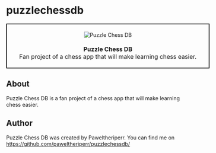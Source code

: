 # puzzlechessdb
<p align="center">
  <div class="container">
    <img src="https://user-images.githubusercontent.com/113934919/227656379-90a1aa87-f607-4975-a824-ab6515ae73de.png" alt="Puzzle Chess DB">
    <div class="description">
      <b>Puzzle Chess DB</b>
      <br>
      Fan project of a chess app that will make learning chess easier.
    </div>
  </div>
</p>

<style>
  .container {
    display: flex;
    flex-direction: column;
    align-items: center;
    justify-content: center;
    width: 100%;
    max-width: 800px;
    border: 2px solid black;
    background-image: url('https://img.freepik.com/free-vector/blue-grunge-pattern-background_1409-1359.jpg?w=1380&t=st=1679699637~exp=1679700237~hmac=9e520b99625a86f8ccd506b85fe6d18705688fa75e8ed8820f4fc4aa120b3890');
    background-size: cover;
    padding: 20px;
  }
  img {
    max-width: 100%;
  }
  .description {
    margin-top: 20px;
    text-align: center;
    font-size: 16px;
  }
  @media screen and (max-width: 500px) {
    .container {
      flex-direction: column;
      align-items: center;
      justify-content: center;
      width: 100%;
      max-width: 400px;
      border: none;
      background-image: none;
      padding: 0;
    }
    img {
      max-width: 100%;
    }
    .description {
      margin-top: 20px;
      text-align: center;
      font-size: 16px;
    }
  }
</style>

## About

Puzzle Chess DB is a fan project of a chess app that will make learning chess easier.
## Author

Puzzle Chess DB was created by Paweltheriperr. You can find me on https://github.com/paweltheriperr/puzzlechessdb/
